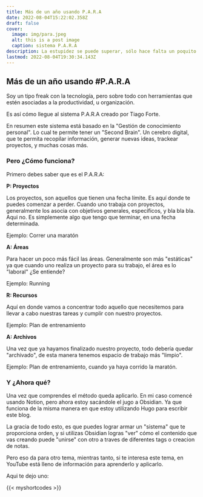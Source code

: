 ```yaml
---
title: Más de un año usando P.A.R.A
date: 2022-08-04T15:22:02.358Z
draft: false
cover:
  image: img/para.jpeg
  alt: this is a post image
  caption: sistema P.A.R.A
description: La estupidez se puede superar, sólo hace falta un poquito de ganas. Y esta herramienta me ayudó.
lastmod: 2022-08-04T19:30:34.143Z
---
```

## Más de un año usando #P.A.R.A

Soy un tipo freak con la tecnología, pero sobre todo con herramientas que estén asociadas a la productividad, u organización.

Es así cómo llegue al sistema P.A.R.A creado por Tiago Forte.

En resumen este sistema está basado en la "Gestión de conocimiento personal". Lo cual te permite tener un "Second Brain". Un cerebro digital, que te permita recopilar información, generar nuevas ideas, trackear proyectos, y muchas cosas más.

### Pero ¿Cómo funciona?

Primero debes saber que es el P.A.R.A:

**P: Proyectos**

Los proyectos, son aquellos que tienen una fecha límite. Es aquí donde te puedes comenzar a perder. Cuando uno trabaja con proyectos, generalmente los asocia con objetivos generales, específicos, y bla bla bla. Aqui no. Es simplemente algo que tengo que terminar, en una fecha determinada.

Ejemplo: Correr una maratón

**A: Áreas**

Para hacer un poco más fácil las áreas. Generalmente son más "estáticas" ya que cuando uno realiza un proyecto para su trabajo, el área es lo "laboral" ¿Se entiende?

Ejemplo: Running

**R: Recursos**

Aquí en donde vamos a concentrar todo aquello que necesitemos para llevar a cabo nuestras tareas y cumplir con nuestro proyectos.

Ejemplo: Plan de entrenamiento

**A: Archivos**

Una vez que ya hayamos finalizado nuestro proyecto, todo debería quedar "archivado", de esta manera tenemos espacio de trabajo más "limpio".

Ejemplo: Plan de entrenamiento, cuando ya haya corrido la maratón.

### Y ¿Ahora qué?

Una vez que comprendes el método queda aplicarlo. En mi caso comencé usando Notion, pero ahora estoy sacándole el jugo a Obsidian. Ya que funciona de la misma manera en que estoy utilizando Hugo para escribir este blog.

La gracia de todo esto, es que puedes lograr armar un "sistema" que te proporciona orden, y si utilizas Obsidian logras "ver" cómo el contenido que vas creando puede "unirse" con otro a traves de diferentes tags o creacion de notas.

Pero eso da para otro tema, mientras tanto, si te interesa este tema, en YouTube está lleno de información para aprenderlo y aplicarlo.

Aqui te dejo uno:

{{< myshortcodes >}}
